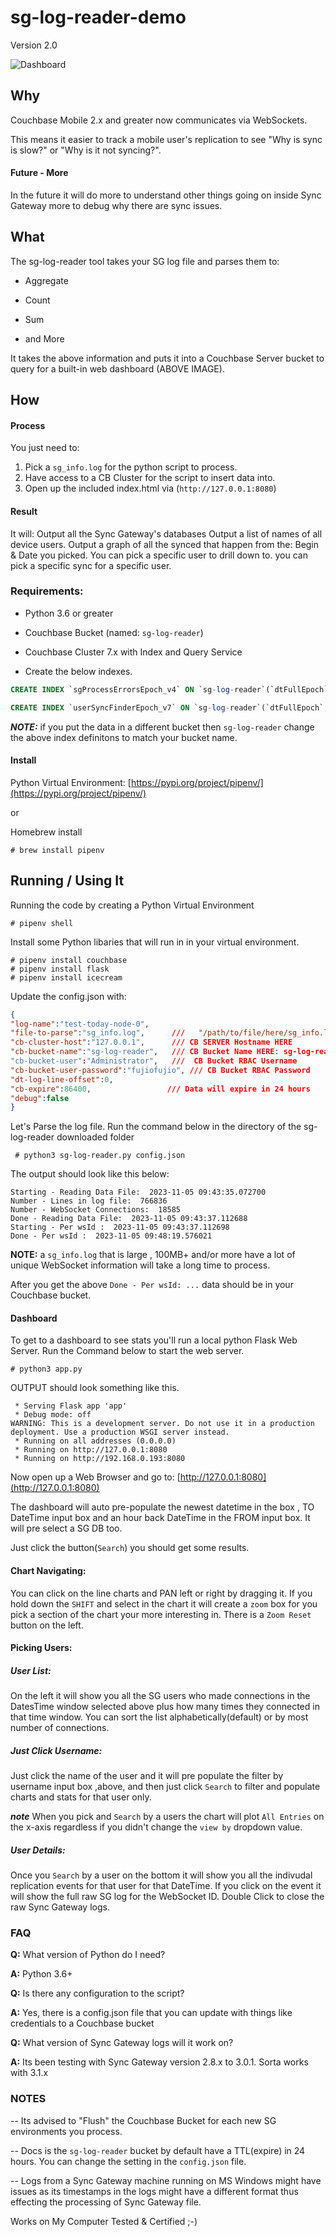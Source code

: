 # sg-log-reader-demo
Version 2.0

![Dashboard](img/sg-log-reader-2.0.png)

## Why

Couchbase Mobile 2.x and greater now communicates via WebSockets.

This means it easier to track a mobile user's replication to see "Why is sync is slow?" or "Why is it not syncing?". 

#### Future - More
In the future it will do more to understand other things going on inside Sync Gateway more to debug why there are sync issues.

## What
The sg-log-reader tool takes your SG log file and parses them to:

* Aggregate

* Count 

* Sum

* and More 

It takes the above information and puts it into a Couchbase Server bucket to query for a built-in web dashboard (ABOVE IMAGE).

## How

#### Process
You just need to:

 1. Pick a `sg_info.log` for the python script to process.
 2. Have access to a CB Cluster for the script to insert data into.
 3. Open up the included index.html via (`http://127.0.0.1:8080`)
 
#### Result
 It will:
   Output all the Sync Gateway's databases
   Output a list of names of all device users.
   Output a graph of all the synced that happen from the: Begin & Date you picked.
   You can pick a specific user to drill down to.
   you can pick a specific sync for a specific user.


### Requirements:

- Python 3.6 or greater

- Couchbase Bucket (named: `sg-log-reader`)

- Couchbase Cluster 7.x with Index and Query Service

- Create the below indexes.

```sql
CREATE INDEX `sgProcessErrorsEpoch_v4` ON `sg-log-reader`(`dtFullEpoch`,`import`,`dcp`,`query`,`sgDb`,`ws`,`gen`) WHERE (`docType` = "sgErrors")
```

```sql
CREATE INDEX `userSyncFinderEpoch_v7` ON `sg-log-reader`(`dtFullEpoch`,`user`,`sgDb`,`dtDiffSec`,`sentCount`,`errors`,`tRow`,`since`,array_length(`filterBy`),`conflicts`,`pushAttCount`,`pullAttCount`,`pushCount`,`qRow`,`cRow`,`blipC`) WHERE ((`docType` = "byWsId") and (`orphane` = false))
```

***NOTE:*** if you put the data in a different bucket then `sg-log-reader` change the above index definitons to match your bucket name.


#### Install 

Python Virtual Environment:
[https://pypi.org/project/pipenv/](https://pypi.org/project/pipenv/)

or 

Homebrew install

```console
# brew install pipenv
```


## Running / Using It
Running the code by creating a Python Virtual Environment

```console
# pipenv shell 
```


Install some Python libaries that will run in in your virtual environment.

```console
# pipenv install couchbase
# pipenv install flask
# pipenv install icecream
```

Update the config.json with:

 ```json
 {
"log-name":"test-today-node-0",
"file-to-parse":"sg_info.log",	    ///   "/path/to/file/here/sg_info.log" 
"cb-cluster-host":"127.0.0.1",      /// CB SERVER Hostname HERE
"cb-bucket-name":"sg-log-reader",   /// CB Bucket Name HERE: sg-log-reader._default._default
"cb-bucket-user":"Administrator",   ///  CB Bucket RBAC Username
"cb-bucket-user-password":"fujiofujio", /// CB Bucket RBAC Password
"dt-log-line-offset":0,
"cb-expire":86400,                 /// Data will expire in 24 hours
"debug":false
}
 ```

Let's Parse the log file. Run the command below in the directory of the sg-log-reader downloaded folder

```console
 # python3 sg-log-reader.py config.json
```

 The output should look like this below:


```console
Starting - Reading Data File:  2023-11-05 09:43:35.072700
Number - Lines in log file:  766836
Number - WebSocket Connections:  18585
Done - Reading Data File:  2023-11-05 09:43:37.112688
Starting - Per wsId :  2023-11-05 09:43:37.112698
Done - Per wsId :  2023-11-05 09:48:19.576021
```

**NOTE:** a `sg_info.log` that is large , 100MB+ and/or more have a lot of unique WebSocket information will take a long time to process.

After you get the above `Done - Per wsId: ...` data should be in your Couchbase bucket.

#### Dashboard

To get to a dashboard to see stats you'll run a local python Flask Web Server. Run the Command below to start the web server.

```console
# python3 app.py
```

OUTPUT should look something like this.

```console
 * Serving Flask app 'app'
 * Debug mode: off
WARNING: This is a development server. Do not use it in a production deployment. Use a production WSGI server instead.
 * Running on all addresses (0.0.0.0)
 * Running on http://127.0.0.1:8080
 * Running on http://192.168.0.193:8080
```

Now open up a Web Browser and go to: [http://127.0.0.1:8080](http://127.0.0.1:8080)


The dashboard will auto pre-populate the newest datetime in the box , TO DateTime input box and an hour back DateTime in the FROM input box. It will pre select a SG DB too.

Just click the button(`Search`) you should get some results.

#### Chart Navigating:

You can click on the line charts and PAN left or right by dragging it. If you hold down the `SHIFT` and select in the chart it will create a `zoom` box  for you pick a section of the chart your more interesting in. There is a `Zoom Reset` button on the left.

#### Picking Users:

##### User List:

On the left it will show you all the SG users who made connections in the DatesTime window selected above plus how many times they connected in that time window. 
You can sort the list alphabetically(default) or by most number of connections.

##### Just Click Username:
Just click the name of the user and it will pre populate the filter by username input box ,above, and then just click `Search` to filter and populate charts and stats for that user only.

***note*** When you pick and `Search` by a users the chart will plot `All Entries` on the x-axis regardless if you didn't change the `view by` dropdown value.

##### User Details:

Once you `Search` by a user on the bottom it will show you all the indivudal replication events for that user for that DateTime. If you click on the event it will show the full raw SG log for the WebSocket ID. Double Click to close the raw Sync Gateway logs.


### FAQ
**Q:** What version of Python do I need?

**A:** Python 3.6+ 

**Q:** Is there any configuration to the script?

**A:** Yes, there is a config.json file that you can update with things like credentials to a Couchbase bucket


**Q:** What version of Sync Gateway logs will it work on?

**A:** Its been testing with Sync Gateway version 2.8.x to 3.0.1. Sorta works with 3.1.x

### NOTES

-- Its advised to "Flush" the Couchbase Bucket for each new SG environments you process.

-- Docs is the `sg-log-reader` bucket by default have a TTL(expire) in 24 hours. You can change the setting in the `config.json` file.

-- Logs from a Sync Gateway machine running on MS Windows might have issues as its timestamps in the logs might have a different format thus effecting the processing of Sync Gateway file.



Works on My Computer Tested & Certified ;-)